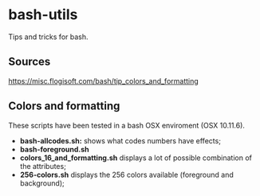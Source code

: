 # bash-utils
Tips and tricks for bash.

## Sources
https://misc.flogisoft.com/bash/tip_colors_and_formatting

## Colors and formatting

These scripts have been tested in a bash OSX enviroment (OSX 10.11.6).
* __bash-allcodes.sh:__ shows what codes numbers have effects; 
* __bash-foreground.sh__ 
* __colors_16_and_formatting.sh__ displays a lot of possible combination of the attributes;
* __256-colors.sh__ displays the 256 colors available (foreground and background);
